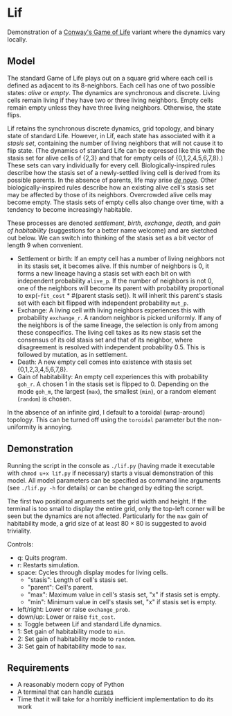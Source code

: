 # Lif

Demonstration of a
[Conway's Game of Life](http://en.wikipedia.org/wiki/Conway%27s_Game_of_Life)
variant where the dynamics vary locally.

## Model

The standard Game of Life plays out on a square grid where each cell
is defined as adjacent to its 8-neighbors. Each cell has one of two
possible states: *alive* or *empty*. The dynamics are synchronous and
discrete. Living cells remain living if they have two or three living
neighbors. Empty cells remain empty unless they have three living
neighbors. Otherwise, the state flips.

Lif retains the synchronous discrete dynamics, grid topology, and
binary state of standard Life. However, in Lif, each state has
associated with it a *stasis set*, containing the number of living
neighbors that will not cause it to flip state. (The dynamics of
standard Life can be expressed like this with the stasis set for alive
cells of {2,3} and that for empty cells of {0,1,2,4,5,6,7,8}.) These
sets can vary individually for every cell. Biologically-inspired rules
describe how the stasis set of a newly-settled living cell is derived
from its possible parents. In the absence of parents, life may arise
[*de novo*](http://en.wikipedia.org/wiki/Spontaneous_generation). Other
biologically-inspired rules describe how an existing alive cell's
stasis set may be affected by those of its neighbors. Overcrowded
alive cells may become empty. The stasis sets of empty cells also
change over time, with a tendency to become increasingly habitable.

These processes are denoted *settlement*, *birth*, *exchange*,
*death*, and *gain of habitability* (suggestions for a better name
welcome) and are sketched out below. We can switch into thinking of the
stasis set as a bit vector of length 9 when convenient.
* Settlement or birth: If an empty cell has a number of living
  neighbors not in its stasis set, it becomes alive. If this number of
  neighbors is 0, it forms a new lineage having a stasis set with each
  bit on with independent probability `alive_p`. If the number
  of neighbors is not 0, one of the neighbors will become its parent
  with probability proportional to exp(-`fit_cost` * #(parent stasis
  set)). It will inherit this parent's stasis set with each bit
  flipped with independent probability `mut_p`.
* Exchange: A living cell with living neighbors experiences this with
  probability `exchange_r`. A random neighbor is picked
  uniformly. If any of the neighbors is of the same lineage, the
  selection is only from among these conspecifics. The living cell
  takes as its new stasis set the consensus of its old stasis set and
  that of its neighbor, where disagreement is resolved with
  independent probability 0.5. This is followed by mutation, as in
  settlement.
* Death: A new empty cell comes into existence with stasis set
  {0,1,2,3,4,5,6,7,8}.
* Gain of habitability: An empty cell experiences this with
  probability `goh_r`. A chosen 1 in the stasis set is
  flipped to 0. Depending on the mode `goh_m`, the largest (`max`),
  the smallest (`min`), or a random element (`random`) is chosen.

In the absence of an infinite gird, I default to a toroidal
(wrap-around) topology. This can be turned off using the `toroidal`
parameter but the non-uniformity is annoying.

## Demonstration

Running the script in the console as `./lif.py` (having made it
executable with `chmod u+x lif.py` if necessary) starts a visual
demonstration of this model. All model parameters can be specified as
command line arguments (see `./lif.py -h` for details) or can be
changed by editing the script.

The first two positional arguments set the grid width and height. If
the terminal is too small to display the entire grid, only the
top-left corner will be seen but the dynamics are not
affected. Particularly for the `max` gain of habitability mode, a grid
size of at least 80 &times; 80 is suggested to avoid triviality.

Controls:
* q: Quits program.
* r: Restarts simulation.
* space: Cycles through display modes for living cells.
  * "stasis": Length of cell's stasis set.
  * "parent": Cell's parent.
  * "max": Maximum value in cell's stasis set, "x" if stasis set is
    empty.
  * "min": Minimum value in cell's stasis set, "x" if stasis set is
    empty.
* left/right: Lower or raise `exchange_prob`.
* down/up: Lower or raise `fit_cost`.
* s: Toggle between Lif and standard Life dynamics.
* 1: Set gain of habitability mode to `min`.
* 2: Set gain of habitability mode to `random`.
* 3: Set gain of habitability mode to `max`.

## Requirements

* A reasonably modern copy of Python
* A terminal that can handle
  [curses](http://en.wikipedia.org/wiki/Curses_%28programming_library%29)
* Time that it will take for a horribly inefficient implementation to
  do its work

